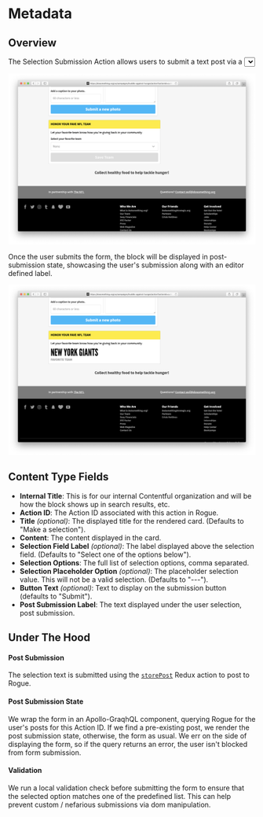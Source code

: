 # Metadata

## Overview

The Selection Submission Action allows users to submit a text post via a [<select>](https://developer.mozilla.org/en-US/docs/Web/HTML/Element/select) form field which displays a predefined list of options.

![Example Selection Submission Action](../../.gitbook/assets/selection-submission-action-example.png)

Once the user submits the form, the block will be displayed in post-submission state, showcasing the user's submission along with an editor defined label.

![Example Selection Submission Action Post Submission State](../../.gitbook/assets/selection-submission-action-post-submission-example.png)

## Content Type Fields

- **Internal Title**: This is for our internal Contentful organization and will be how the block shows up in search results, etc.
- **Action ID**: The Action ID associated with this action in Rogue.
- **Title** _(optional)_: The displayed title for the rendered card. (Defaults to "Make a selection").
- **Content**: The content displayed in the card.
- **Selection Field Label** _(optional)_: The label displayed above the selection field. (Defaults to "Select one of the options below").
- **Selection Options**: The full list of selection options, comma separated.
- **Selection Placeholder Option** _(optional)_: The placeholder selection value. This will not be a valid selection. (Defaults to "---").
- **Button Text** _(optional)_: Text to display on the submission button (defaults to "Submit").
- **Post Submission Label**: The text displayed under the user selection, post submission.

## Under The Hood

#### Post Submission

The selection text is submitted using the [`storePost`](https://github.com/DoSomething/phoenix-next/blob/b96abb3a0df3a61ee8caa05f54a9f5b8b8b34dac/resources/assets/actions/post.js#L128-L172) Redux action to post to Rogue.

#### Post Submission State

We wrap the form in an Apollo-GraqhQL [<Query>](https://www.apollographql.com/docs/react/essentials/queries#basic) component, querying Rogue for the user's posts for this Action ID. If we find a pre-existing post, we render the post submission state, otherwise, the form as usual. We err on the side of displaying the form, so if the query returns an error, the user isn't blocked from form submission.

#### Validation

We run a local validation check before submitting the form to ensure that the selected option matches one of the predefined list. This can help prevent custom / nefarious submissions via dom manipulation.
